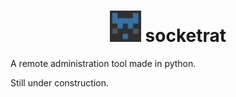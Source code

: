 <h1 align="center">
  <a href="https://github.com/brenw0rth/socketrat"><img src="identicon.png" alt="socketrat" width=50></a>
  socketrat
</h1>

A remote administration tool made in python.

Still under construction.
